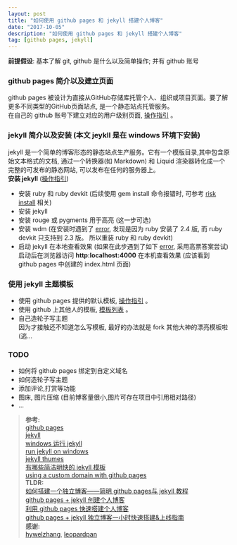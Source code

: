 ```yaml
---
layout: post
title: "如何使用 github pages 和 jekyll 搭建个人博客"
date: "2017-10-05"
description: "如何使用 github pages 和 jekyll 搭建个人博客"
tag: [github pages, jekyll]
---
```


**前提假设**: 基本了解 git, github 是什么以及简单操作; 并有 github 账号  

### github pages 简介以及建立页面
github pages 被设计为直接从GitHub存储库托管个人、组织或项目页面。要了解更多不同类型的GitHub页面站点, 是一个静态站点托管服务。  
在自己的 github 账号下建立对应的用户级别页面, [操作指引](https://pages.github.com/) 。

### jekyll 简介以及安装 (本文 jeykll 是在 windows 环境下安装)
jekyll 是一个简单的博客形态的静态站点生产服务。它有一个模版目录,其中包含原始文本格式的文档, 通过一个转换器(如   Markdown) 和 Liquid 渲染器转化成一个完整的可发布的静态网站, 可以发布在任何的服务器上。  
**安装 jekyll** ([操作指引](http://jekyll-windows.juthilo.com/))
- 安装 ruby 和 ruby devkit (后续使用 gem install 命令报错时, 可参考 [risk install](https://github.com/oneclick/rubyinstaller2#using-the-installer-on-a-target-system) 相关)
- 安装 jekyll  
- 安装 rouge 或 pygments 用于高亮 (这一步可选)  
- 安装 wdm (在安装时遇到了 [error](https://github.com/oneclick/rubyinstaller/issues/276), 发现是因为 ruby 安装了 2.4 版, 而 ruby devkit 只支持到 2.3 版。 所以重装 ruby 和 ruby devkit)  
- 启动 jekyll 在本地查看效果 (如果在此步遇到了如下 [error](https://github.com/jekyll/jekyll/issues/5165), 采用高票答案尝试)
启动后在浏览器访问 **http:localhost:4000** 在本机查看效果 (应该看到 github pages 中创建的 index.html 页面)

### 使用 jekyll 主题模板
- 使用 github pages 提供的默认模板, [操作指引](https://help.github.com/articles/creating-a-github-pages-site-with-the-jekyll-theme-chooser/) 。  
- 使用 github 上其他人的模板, [模板列表](http://jekyllthemes.org/) 。
- 自己造轮子写主题  
因为才接触还不知道怎么写模板, 最好的办法就是 fork 其他大神的漂亮模板啦 (逃...  

### TODO
- 如何将 github pages 绑定到自定义域名
- 如何造轮子写主题
- 添加评论,打赏等功能
- 图床, 图片压缩 (目前博客量很小,图片可存在项目中引用相对路径)
- ...


>**参考:**  
[github pages](https://pages.github.com/)  
[jekyll](https://jekyllrb.com/)  
[windows 运行 jekyll](http://jekyllcn.com/docs/windows/#installation)   
[run jekyll on windows](http://jekyll-windows.juthilo.com/)  
[jekyll thumes](http://jekyllthemes.org/)  
[有哪些简洁明快的 jekyll 模板](https://www.zhihu.com/question/20223939)  
[using a custom domain with github pages](https://help.github.com/articles/using-a-custom-domain-with-github-pages/)  
**TLDR:**  
[如何搭建一个独立博客——简明 github pages与 jekyll 教程](http://www.cnfeat.com/blog/2014/05/10/how-to-build-a-blog/)  
[github pages + jekyll 创建个人博客](http://www.jianshu.com/p/9535334ffd54)  
[利用 github pages 快速搭建个人博客](http://www.jianshu.com/p/e68fba58f75c)  
[github pages + jekyll 独立博客一小时快速搭建&上线指南](http://playingfingers.com/2016/03/26/build-a-blog/)  
**感谢:**  
[hywelzhang](https://hywelzhang.github.io), [leopardpan](https://leopardpan.github.io/)
